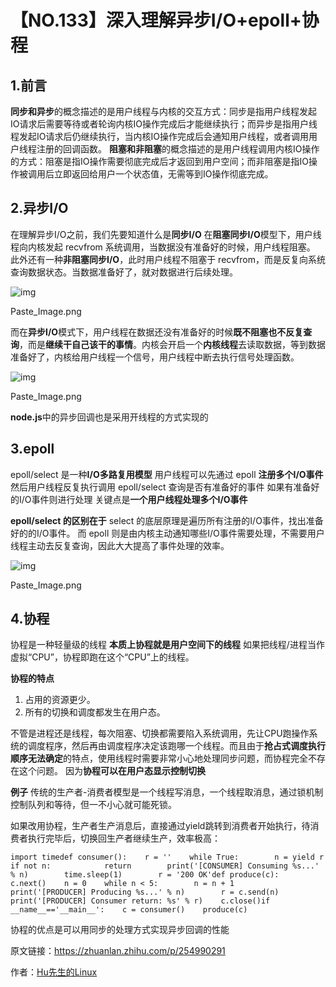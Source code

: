# 【NO.133】深入理解异步I/O+epoll+协程

## 1.前言

**同步和异步**的概念描述的是用户线程与内核的交互方式：同步是指用户线程发起IO请求后需要等待或者轮询内核IO操作完成后才能继续执行；而异步是指用户线程发起IO请求后仍继续执行，当内核IO操作完成后会通知用户线程，或者调用用户线程注册的回调函数。
**阻塞和非阻塞**的概念描述的是用户线程调用内核IO操作的方式：阻塞是指IO操作需要彻底完成后才返回到用户空间；而非阻塞是指IO操作被调用后立即返回给用户一个状态值，无需等到IO操作彻底完成。

## 2.异步I/O

在理解异步I/O之前，我们先要知道什么是**同步I/O**
在**阻塞同步I/O**模型下，用户线程向内核发起 recvfrom 系统调用，当数据没有准备好的时候，用户线程阻塞。
此外还有一种**非阻塞同步I/O**，此时用户线程不阻塞于 recvfrom，而是反复向系统查询数据状态。当数据准备好了，就对数据进行后续处理。

![img](https://pic2.zhimg.com/80/v2-b555a5fbc20f5471f20e87f7d34f9e41_720w.webp)

Paste_Image.png

而在**异步I/O**模式下，用户线程在数据还没有准备好的时候**既不阻塞也不反复查询**，而是**继续干自己该干的事情**。内核会开启一个**内核线程**去读取数据，等到数据准备好了，内核给用户线程一个信号，用户线程中断去执行信号处理函数。

![img](https://pic1.zhimg.com/80/v2-369b5305eb19bdb26a628aad2926b72c_720w.webp)

Paste_Image.png

**node.js**中的异步回调也是采用开线程的方式实现的

## 3.epoll

epoll/select 是一种**I/O多路复用模型**
用户线程可以先通过 epoll **注册多个I/O事件**
然后用户线程反复执行调用 epoll/select 查询是否有准备好的事件
如果有准备好的I/O事件则进行处理
关键点是**一个用户线程处理多个I/O事件**

**epoll/select 的区别在于**
select 的底层原理是遍历所有注册的I/O事件，找出准备好的的I/O事件。
而 epoll 则是由内核主动通知哪些I/O事件需要处理，不需要用户线程主动去反复查询，因此大大提高了事件处理的效率。

![img](https://pic3.zhimg.com/80/v2-e071e80242c1d2d5ade493e9cb7ba532_720w.webp)

Paste_Image.png

## 4.协程

协程是一种轻量级的线程
**本质上协程就是用户空间下的线程**
如果把线程/进程当作虚拟“CPU”，协程即跑在这个“CPU”上的线程。

**协程的特点**

1. 占用的资源更少。
2. 所有的切换和调度都发生在用户态。

不管是进程还是线程，每次阻塞、切换都需要陷入系统调用，先让CPU跑操作系统的调度程序，然后再由调度程序决定该跑哪一个线程。而且由于**抢占式调度执行顺序无法确定**的特点，使用线程时需要非常小心地处理同步问题，而协程完全不存在这个问题。
因为**协程可以在用户态显示控制切换**

**例子**
传统的生产者-消费者模型是一个线程写消息，一个线程取消息，通过锁机制控制队列和等待，但一不小心就可能死锁。

如果改用协程，生产者生产消息后，直接通过yield跳转到消费者开始执行，待消费者执行完毕后，切换回生产者继续生产，效率极高：

```
import timedef consumer():    r = ''    while True:        n = yield r        if not n:            return        print('[CONSUMER] Consuming %s...' % n)        time.sleep(1)        r = '200 OK'def produce(c):    c.next()    n = 0    while n < 5:        n = n + 1        print('[PRODUCER] Producing %s...' % n)        r = c.send(n)        print('[PRODUCER] Consumer return: %s' % r)    c.close()if __name__=='__main__':    c = consumer()    produce(c)
```

协程的优点是可以用同步的处理方式实现异步回调的性能

原文链接：https://zhuanlan.zhihu.com/p/254990291

作者：[Hu先生的Linux](https://www.zhihu.com/people/huhu520-10)
